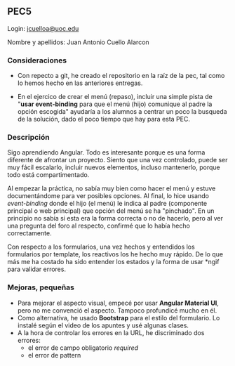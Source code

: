 ## PEC5

Login: jcuelloa@uoc.edu

Nombre y apellidos: Juan Antonio Cuello Alarcon

### **Consideraciones**

- Con repecto a git, he creado el repositorio en la raíz de la pec, tal como lo hemos hecho en las anteriores entregas.

- En el ejercico de crear el menú (repaso), incluir una simple pista de "**usar event-binding** para que el menú (hijo) comunique al padre la opción escogida" ayudaría a los alumnos a centrar un poco la busqueda de la solución, dado el poco tiempo que hay para esta PEC.

### **Descripción**

Sigo aprendiendo Angular. Todo es interesante porque es una forma diferente de afrontar un proyecto. Siento que una vez controlado, puede ser muy fácil escalarlo, incluir nuevos elementos, incluso mantenerlo, porque todo está compartimentado.

Al empezar la práctica, no sabía muy bien como hacer el menú y estuve documentándome para ver posibles opciones. Al final, lo hice usando _event-binding_ donde el hijo (el menú) le indica al padre (componente principal o web principal) que opción del menú se ha "pinchado". En un principio no sabía si esta era la forma correcta o no de hacerlo, pero al ver una pregunta del foro al respecto, confirmé que lo había hecho correctamente.

Con respecto a los formularios, una vez hechos y entendidos los formularios por template, los reactivos los he hecho muy rápido. De lo que más me ha costado ha sido entender los estados y la forma de usar *ngif para validar errores.

### **Mejoras, pequeñas** 
- Para mejorar el aspecto visual, empecé por usar **Angular Material UI**, pero no me convenció el aspecto. Tampoco profundicé mucho en él.
- Como alternativa, he usado **Bootstrap** para el estilo del formulario. Lo instalé según el video de los apuntes y usé algunas clases.
- A la hora de controlar los errores en la URL, he discriminado dos errores:
    - el error de campo obligatorio _required_
    - el error de pattern

